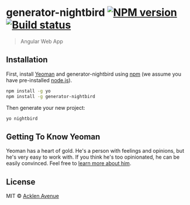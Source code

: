# generator-nightbird [![NPM version][npm-image]][npm-url] [![Build status](https://ci.appveyor.com/api/projects/status/ph8v46gbsjmirblj?svg=true)](https://ci.appveyor.com/project/bsommardahl/jetfire)
> Angular Web App

## Installation

First, install [Yeoman](http://yeoman.io) and generator-nightbird using [npm](https://www.npmjs.com/) (we assume you have pre-installed [node.js](https://nodejs.org/)).

```bash
npm install -g yo
npm install -g generator-nightbird
```

Then generate your new project:

```bash
yo nightbird
```

## Getting To Know Yeoman

Yeoman has a heart of gold. He&#39;s a person with feelings and opinions, but he&#39;s very easy to work with. If you think he&#39;s too opinionated, he can be easily convinced. Feel free to [learn more about him](http://yeoman.io/).

## License

MIT © [Acklen Avenue]()


[npm-image]: https://badge.fury.io/js/generator-nightbird.svg
[npm-url]: https://npmjs.org/package/generator-nightbird
[appveyor-image]: https://ci.appveyor.com/api/projects/status/ph8v46gbsjmirblj/branch/master?svg=true
[appveyor-url]: https://ci.appveyor.com/api/projects/status/ph8v46gbsjmirblj
